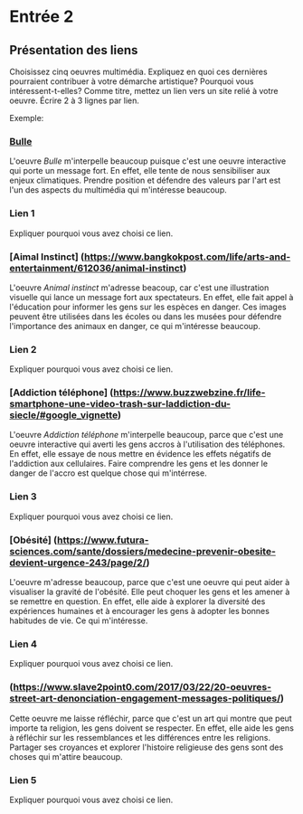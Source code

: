 # Entrée 2
## Présentation des liens
Choisissez cinq oeuvres multimédia. Expliquez en quoi ces dernières pourraient contribuer à votre démarche artistique? Pourquoi vous intéressent-t-elles? Comme titre, mettez un lien vers un site relié à votre oeuvre. Écrire 2 à 3 lignes par lien.

Exemple: 
### [Bulle](https://www.onf.ca/interactif/bulle/) 
L'oeuvre *Bulle* m'interpelle beaucoup puisque c'est une oeuvre interactive qui porte un message fort. En effet, elle tente de nous sensibiliser aux enjeux climatiques. Prendre position et défendre des valeurs par l'art est l'un des aspects du multimédia qui m'intéresse beaucoup. 

### Lien 1 
Expliquer pourquoi vous avez choisi ce lien. 
### [Aimal Instinct] (https://www.bangkokpost.com/life/arts-and-entertainment/612036/animal-instinct) 
L'oeuvre *Animal instinct* m'adresse beacoup, car c'est une illustration visuelle qui lance un message fort aux spectateurs. En effet, elle fait appel à l'éducation pour informer les gens sur les espèces en danger. Ces images peuvent être utilisées dans les écoles ou dans les musées pour défendre l'importance des animaux en danger, ce qui m'intéresse beaucoup. 
### Lien 2
Expliquer pourquoi vous avez choisi ce lien.
### [Addiction téléphone] (https://www.buzzwebzine.fr/life-smartphone-une-video-trash-sur-laddiction-du-siecle/#google_vignette) 
L'oeuvre *Addiction téléphone* m'interpelle beaucoup, parce que c'est une oeuvre interactive qui averti les gens accros à l'utilisation des téléphones. En effet, elle essaye de nous mettre en évidence les effets négatifs de l'addiction aux cellulaires. Faire comprendre les gens et les donner le danger de l'accro est quelque chose qui m'intérrese.  
### Lien 3 
Expliquer pourquoi vous avez choisi ce lien.  
###  [Obésité] (https://www.futura-sciences.com/sante/dossiers/medecine-prevenir-obesite-devient-urgence-243/page/2/) 
L'oeuvre m'adresse beaucoup, parce que c'est une oeuvre qui peut aider à visualiser la gravité de l'obésité. Elle peut choquer les gens et les amener à se remettre en question. En effet, elle aide à explorer la diversité des expériences humaines et à encourager les gens à adopter les bonnes habitudes de vie. Ce qui m'intéresse.
### Lien 4 
Expliquer pourquoi vous avez choisi ce lien. 
### (https://www.slave2point0.com/2017/03/22/20-oeuvres-street-art-denonciation-engagement-messages-politiques/) 
Cette oeuvre me laisse réfléchir, parce que c'est un art qui montre que peut importe ta religion, les gens doivent se respecter. En effet, elle aide les gens à réfléchir sur les ressemblances et les différences entre les religions. Partager ses croyances et explorer l'histoire religieuse des gens sont des choses qui m'attire beaucoup. 
### Lien 5 
Expliquer pourquoi vous avez choisi ce lien. 

